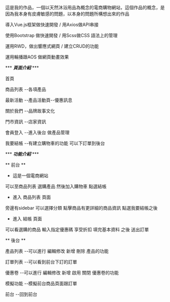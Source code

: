 這是我的作品，一個以天然沐浴用品為概念的電商購物網站，這個作品的概念，是因為我本身有皮膚敏感的問題，以本身的問題所構想出來的作品

導入Vue.js框架做快速開發 / 用Axios做API串接

使用Bootstrap 做快速開發 / 用Scss做CSS 語法上的管理

運用RWD，做出響應式網頁 / 建立CRUD的功能

運用輪播跟AOS 做網頁動畫效果 

*** ***頁面介紹*** ***

首頁  

商品列表 --各項產品

最新活動 --產品活動頁--優惠訊息

關於我們 --品牌故事文化

門市資訊 --店家資訊

會員登入 --進入後台 做產品管理

我要結帳 --有建立購物車的功能 可以下訂單到後台

*** ***功能介紹*** ***

** 前台 **

* 這是一個電商網站

可以至商品列表  選購產品
然後加入購物車  點選結帳

* 進入 商品列表 頁面

旁邊有sidebar 可以選擇分類
點擊商品有更詳細的商品資訊
點選我要結帳之後
  
* 進入 結帳 頁面

可以看選購的商品
輸入指定優惠碼  享受折扣
填完基本資料  之後  送出訂單

** 後台 **

產品列表 --可以進行 編輯修改 新增 刪除 產品的功能

訂單列表 --可以看到前台下訂的訂單

優惠卷 --可以進行 編輯修改 新增 啟用 關閉 優惠卷的功能

模擬功能 --模擬前台商品頁面跟訂單

前台 --回到前台

